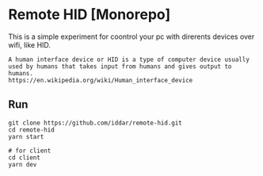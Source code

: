 # Remote HID [Monorepo]

This is a simple experiment for coontrol your pc with direrents devices over wifi, like HID.

    A human interface device or HID is a type of computer device usually
    used by humans that takes input from humans and gives output to humans. 
    https://en.wikipedia.org/wiki/Human_interface_device

## Run

```shell
git clone https://github.com/iddar/remote-hid.git
cd remote-hid
yarn start

# for client
cd client
yarn dev
```
